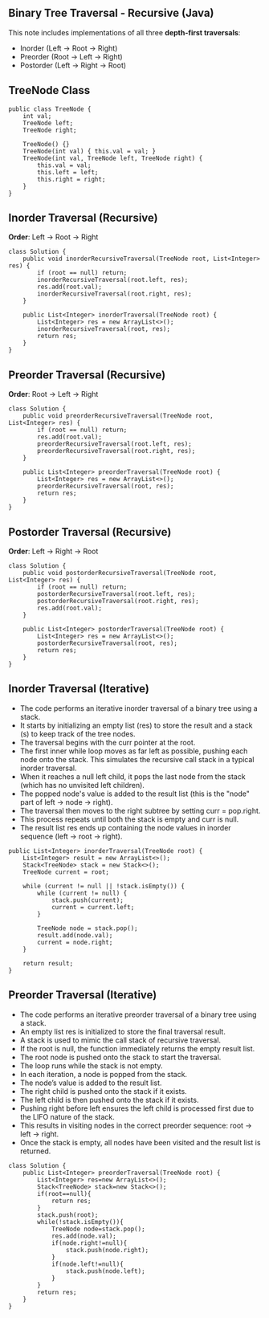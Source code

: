 ## Binary Tree Traversal - Recursive (Java)

This note includes implementations of all three **depth-first traversals**:

*  Inorder (Left → Root → Right)
*  Preorder (Root → Left → Right)
*  Postorder (Left → Right → Root)


## TreeNode Class

```
public class TreeNode {
    int val;
    TreeNode left;
    TreeNode right;

    TreeNode() {}
    TreeNode(int val) { this.val = val; }
    TreeNode(int val, TreeNode left, TreeNode right) {
        this.val = val;
        this.left = left;
        this.right = right;
    }
}
```

## Inorder Traversal (Recursive)

**Order**: Left → Root → Right

```
class Solution {
    public void inorderRecursiveTraversal(TreeNode root, List<Integer> res) {
        if (root == null) return;
        inorderRecursiveTraversal(root.left, res);
        res.add(root.val);
        inorderRecursiveTraversal(root.right, res);
    }

    public List<Integer> inorderTraversal(TreeNode root) {
        List<Integer> res = new ArrayList<>();
        inorderRecursiveTraversal(root, res);
        return res;
    }
}
```

## Preorder Traversal (Recursive)

**Order**: Root → Left → Right

```
class Solution {
    public void preorderRecursiveTraversal(TreeNode root, List<Integer> res) {
        if (root == null) return;
        res.add(root.val);
        preorderRecursiveTraversal(root.left, res);
        preorderRecursiveTraversal(root.right, res);
    }

    public List<Integer> preorderTraversal(TreeNode root) {
        List<Integer> res = new ArrayList<>();
        preorderRecursiveTraversal(root, res);
        return res;
    }
}
```

## Postorder Traversal (Recursive)

**Order**: Left → Right → Root

```
class Solution {
    public void postorderRecursiveTraversal(TreeNode root, List<Integer> res) {
        if (root == null) return;
        postorderRecursiveTraversal(root.left, res);
        postorderRecursiveTraversal(root.right, res);
        res.add(root.val);
    }

    public List<Integer> postorderTraversal(TreeNode root) {
        List<Integer> res = new ArrayList<>();
        postorderRecursiveTraversal(root, res);
        return res;
    }
}
```

## Inorder Traversal (Iterative)

- The code performs an iterative inorder traversal of a binary tree using a stack.
- It starts by initializing an empty list (res) to store the result and a stack (s) to keep track of the tree nodes.
- The traversal begins with the curr pointer at the root.
- The first inner while loop moves as far left as possible, pushing each node onto the stack. This simulates the recursive call stack in a typical inorder traversal.
- When it reaches a null left child, it pops the last node from the stack (which has no unvisited left children).
- The popped node's value is added to the result list (this is the "node" part of left → node → right).
- The traversal then moves to the right subtree by setting curr = pop.right.
- This process repeats until both the stack is empty and curr is null.
- The result list res ends up containing the node values in inorder sequence (left → root → right).
  
```
public List<Integer> inorderTraversal(TreeNode root) {
    List<Integer> result = new ArrayList<>();
    Stack<TreeNode> stack = new Stack<>();
    TreeNode current = root;

    while (current != null || !stack.isEmpty()) {
        while (current != null) {
            stack.push(current);
            current = current.left;
        }

        TreeNode node = stack.pop();
        result.add(node.val);
        current = node.right;
    }

    return result;
}
```

## Preorder Traversal (Iterative)

- The code performs an iterative preorder traversal of a binary tree using a stack.
- An empty list res is initialized to store the final traversal result.
- A stack is used to mimic the call stack of recursive traversal.
- If the root is null, the function immediately returns the empty result list.
- The root node is pushed onto the stack to start the traversal.
- The loop runs while the stack is not empty.
- In each iteration, a node is popped from the stack.
- The node’s value is added to the result list.
- The right child is pushed onto the stack if it exists.
- The left child is then pushed onto the stack if it exists.
- Pushing right before left ensures the left child is processed first due to the LIFO nature of the stack.
- This results in visiting nodes in the correct preorder sequence: root → left → right.
- Once the stack is empty, all nodes have been visited and the result list is returned.
  
```
class Solution {
    public List<Integer> preorderTraversal(TreeNode root) {
        List<Integer> res=new ArrayList<>();
        Stack<TreeNode> stack=new Stack<>();
        if(root==null){
            return res;
        }
        stack.push(root);
        while(!stack.isEmpty()){
            TreeNode node=stack.pop();
            res.add(node.val);
            if(node.right!=null){
                stack.push(node.right);
            }
            if(node.left!=null){
                stack.push(node.left);
            }
        }
        return res;
    }
}
```
